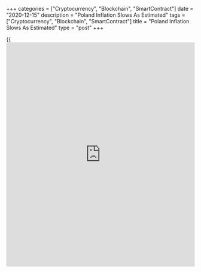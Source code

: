 +++
categories = ["Cryptocurrency", "Blockchain", "SmartContract"]
date = "2020-12-15"
description = "Poland Inflation Slows As Estimated"
tags = ["Cryptocurrency", "Blockchain", "SmartContract"]
title = "Poland Inflation Slows As Estimated"
type = "post"
+++

{{<iframe id="large-banner" src="https://www.bounty.group/#slide=16.0" width="100%" height="600" scrolling="no" style="border: 0px solid rgb(216, 221, 230); border-radius: 3px;">}}

Poland's consumer price inflation eased in November, as initially
estimated, final data from Statistics Poland showed on Tuesday.

The consumer price index rose 3.0 percent year-on-year in November,
after a 3.1 percent increase in October, as estimated.

Prices for Housing, water, electricity, gas and other fuels grew 7.4
percent yearly in November and those of restaurants and hotels gained by
5.8 percent.

Education cost and transportation cost increased by 5.7 percent and 5.5
percent, respectively.

Meanwhile, prices of fuels for transport declined 4.4 percent.

On a month-on-month basis, consumer prices rose 0.1 percent in November,
same as seen in the previous month. In the initial estimate, prices
remained unchanged.

For comments and feedback [contact](https://www.playgroundfx.com/contact/): editorial@rtt[news](https://www.letsplayfx.com/blog/forex-news-website/).com

[Economic News][1]

 **What parts of the world are seeing the best (and worst) economic
performances lately? Click[here][2] to check out our [Econ Scorecard][2]
and find out! See up-to-the-moment [ranking](https://www.playgroundfx.com/blog/crypto-exchange-ranking/)s for the best and worst
performers in [GDP][3], [unemployment rate][4], [inflation][5] and much
more.**

   1. www.rtt[news](https://www.letsplayfx.com/blog/forex-news-website/).com/Content/EconomicNews.aspx
   2. www.rtt[news](https://www.letsplayfx.com/blog/forex-news-website/).com/economic-scorecard/world-rank/unemployment-rate/highest-performance.aspx
   3. www.rtt[news](https://www.letsplayfx.com/blog/forex-news-website/).com/economic-scorecard/world-rank/GDP/highest-performance.aspx
   4. www.rtt[news](https://www.letsplayfx.com/blog/forex-news-website/).com/economic-scorecard/world-rank/unemployment-rate/lowest-performance.aspx
   5. www.rtt[news](https://www.letsplayfx.com/blog/forex-news-website/).com/economic-scorecard/world-rank/CPI/highest-performance.aspx